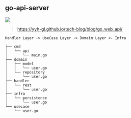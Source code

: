 go-api-server
-----
![](https://yyh-gl.github.io/tech-blog/img/tech-blog/2019/06/go_web_api/dependency_direction3.png)

> https://yyh-gl.github.io/tech-blog/blog/go_web_api/

`Handler Layer -> UseCase Layer -> Domain Layer <- Infra`
```
├── cmd
│   └── api
│       └── main.go
├── domain
│   ├── model
│   │   └── user.go
│   └── repository
│       └── user.go
├── handler
│   └── rest
│       └── user.go
├── infra
│   └── persistence
│       └── user.go
└── usecase
    └── user.go
```

